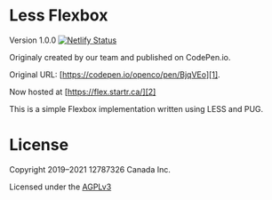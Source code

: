 # Less Flexbox

Version 1.0.0 [![Netlify Status](https://api.netlify.com/api/v1/badges/dc4b08cc-0efd-4317-afdf-fa345b94fc19/deploy-status)](https://app.netlify.com/sites/silly-archimedes-bf5653/deploys)

Originaly created by our team and published on CodePen.io.

Original URL: [https://codepen.io/openco/pen/BjqVEo][1].

Now hosted at [https://flex.startr.ca/][2]

This is a simple Flexbox implementation written using LESS and PUG.

# License
Copyright 2019–2021 12787326 Canada Inc.

Licensed under the [AGPLv3][3] 

[1]: https://codepen.io/openco/pen/BjqVEo
[2]: https://flex.startr.ca/
[3]: https://opensource.org/licenses/agpl-3.0
